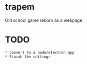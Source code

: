 # trapem
Old school game reborn as a webpage

# TODO
	* Convert to a node/electron app
	* Finish the settings

